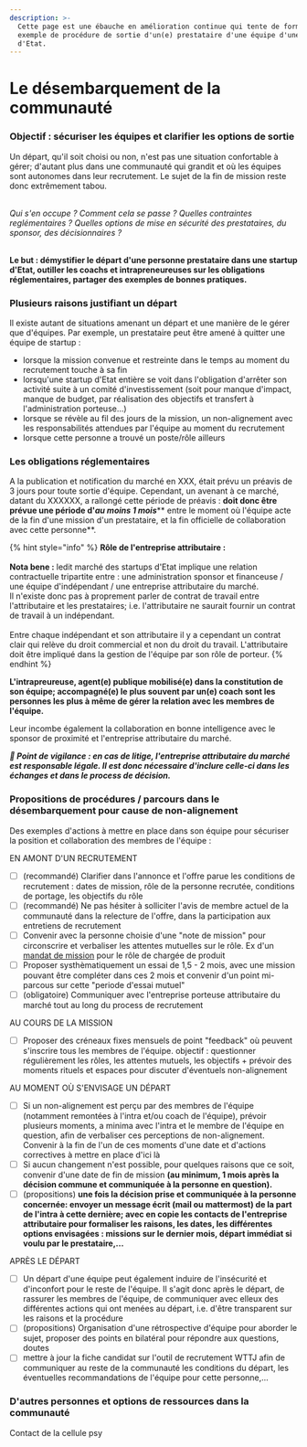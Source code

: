 ```yaml
---
description: >-
  Cette page est une ébauche en amélioration continue qui tente de formaliser un
  exemple de procédure de sortie d'un(e) prestataire d'une équipe d'une startup
  d'Etat.
---
```


# Le désembarquement de la communauté

### Objectif : sécuriser les équipes et clarifier les options de sortie

Un départ, qu'il soit choisi ou non, n'est pas une situation confortable à gérer; d'autant plus dans une communauté qui grandit et où les équipes sont autonomes dans leur recrutement. Le sujet de la fin de mission reste donc extrêmement tabou.&#x20;

\
_Qui s'en occupe ? Comment cela se passe ? Quelles contraintes reglémentaires ? Quelles options de mise en sécurité des prestataires, du sponsor, des décisionnaires ?_&#x20;

\
**Le but : démystifier le départ d'une personne prestataire dans une startup d'Etat, outiller les coachs et intrapreneureuses sur les obligations réglementaires, partager des exemples de bonnes pratiques.**&#x20;

### Plusieurs raisons justifiant un départ

Il existe autant de situations amenant un départ et une manière de le gérer que d'équipes. Par exemple, un prestataire peut être amené à quitter une équipe de startup :&#x20;

* lorsque la mission convenue et restreinte dans le temps au moment du recrutement touche à sa fin
* lorsqu'une startup d'Etat entière se voit dans l'obligation d'arrêter son activité suite à un comité d'investissement (soit pour manque d'impact, manque de budget, par réalisation des objectifs et transfert à l'administration porteuse...)
* lorsque se révèle au fil des jours de la mission, un non-alignement avec les responsabilités attendues par l'équipe au moment du recrutement
* lorsque cette personne a trouvé un poste/rôle ailleurs&#x20;

### Les obligations réglementaires

A la publication et notification du marché en XXX, était prévu un préavis de 3 jours pour toute sortie d'équipe. Cependant, un avenant à ce marché, datant du XXXXXX, a rallongé cette période de préavis : **doit donc être prévue une période d'**_**au moins 1 mois**_** entre le moment où l'équipe acte de la fin d'une mission d'un prestataire, et la fin officielle de collaboration avec cette personne**.&#x20;

{% hint style="info" %}
**Rôle de l'entreprise attributaire :** \
\
**Nota bene :** ledit marché des startups d'Etat implique une relation contractuelle tripartite entre : une administration sponsor et financeuse / une équipe d'indépendant / une entreprise attributaire du marché. \
Il n'existe donc pas à proprement parler de contrat de travail entre l'attributaire et les prestataires; i.e. l'attributaire ne saurait fournir un contrat de travail à un indépendant. \
\
Entre chaque indépendant et son attributaire il y a cependant un contrat clair qui relève du droit commercial et non du droit du travail. L'attributaire doit être impliqué dans la gestion de l'équipe par son rôle de porteur.&#x20;
{% endhint %}

**L'intrapreureuse, agent(e) publique mobilisé(e) dans la constitution de son équipe; accompagné(e) le plus souvent par un(e) coach sont les personnes les plus à même de gérer la relation avec les membres de l'équipe.**&#x20;

Leur incombe également la collaboration en bonne intelligence avec le sponsor de proximité et l'entreprise attributaire du marché.&#x20;

_**📣 Point de vigilance : en cas de litige, l'entreprise attributaire du marché est responsable légale.  Il est donc nécessaire d'inclure celle-ci dans les échanges et dans le process de décision.**_&#x20;

### Propositions de procédures / parcours dans le désembarquement pour cause de non-alignement

Des exemples d'actions à mettre en place dans son équipe pour sécuriser la position et collaboration des membres de l'équipe :&#x20;

EN AMONT D'UN RECRUTEMENT

* [ ] (recommandé) Clarifier dans l'annonce et l'offre parue les conditions de recrutement : dates de mission, rôle de la personne recrutée, conditions de portage, les objectifs du rôle
* [ ] (recommandé) Ne pas hésiter à solliciter l'avis de membre actuel de la communauté dans la relecture de l'offre, dans la participation aux entretiens de recrutement
* [ ] Convenir avec la personne choisie d'une "note de mission" pour circonscrire et verbaliser les attentes mutuelles sur le rôle. Ex d'un [mandat de mission](https://atelier-numerique.notion.site/Mandat-de-mission-charg-e-de-produit-Phase-de-construction-2-Elles-font-la-culture-S1-2022-1-7e9d2f1c799442ff89c75a2fc4bc2363) pour le rôle de chargée de produit&#x20;
* [ ] Proposer systhèmatiquement un essai de 1,5 - 2 mois, avec une mission pouvant être compléter dans ces 2 mois et convenir d'un point mi-parcous sur cette "periode d'essai mutuel"
* [ ] (obligatoire) Communiquer avec l'entreprise porteuse attributaire du marché tout au long du process de recrutement

AU COURS DE LA MISSION

* [ ] Proposer des créneaux fixes mensuels de point "feedback" où peuvent s'inscrire tous les membres de l'équipe. objectif : questionner régulièrement les rôles, les attentes mutuels, les objectifs + prévoir des moments rituels et espaces pour discuter d'éventuels non-alignement&#x20;

AU MOMENT OÙ S'ENVISAGE UN DÉPART

* [ ] Si un non-alignement est perçu par des membres de l'équipe (notamment remontées à l'intra et/ou coach de l'équipe), prévoir plusieurs moments, a minima avec l'intra et le membre de l'équipe en question, afin de verbaliser ces perceptions de non-alignement. Convenir à la fin de l'un de ces moments d'une date et d'actions correctives à mettre en place d'ici là
* [ ] Si aucun changement n'est possible, pour quelques raisons que ce soit, convenir d'une date de fin de mission **(au minimum, 1 mois après la décision commune et communiquée à la personne en question).**&#x20;
* [ ] (propositions) **une fois la décision prise et communiquée à la personne concernée: envoyer un message écrit (mail ou mattermost) de la part de l'intra à cette dernière; avec en copie les contacts de l'entreprise attributaire pour formaliser les raisons, les dates, les différentes options envisagées : missions sur le dernier mois, départ immédiat si voulu par le prestataire,...**

APRÈS LE DÉPART

* [ ] Un départ d'une équipe peut également induire de l'insécurité et d'inconfort pour le reste de l'équipe. Il s'agit donc après le départ, de rassurer les membres de l'équipe, de communiquer avec elleux des différentes actions qui ont menées au départ, i.e. d'être transparent sur les raisons et la procédure
* [ ] (propositions) Organisation d'une rétrospective d'équipe pour aborder le sujet, proposer des points en bilatéral pour répondre aux questions, doutes
* [ ] mettre à jour la fiche candidat sur l'outil de recrutement WTTJ afin de communiquer au reste de la communauté les conditions du départ, les éventuelles recommandations de l'équipe pour cette personne,...

### D'autres personnes et options de ressources dans la communauté&#x20;

Contact de la cellule psy
